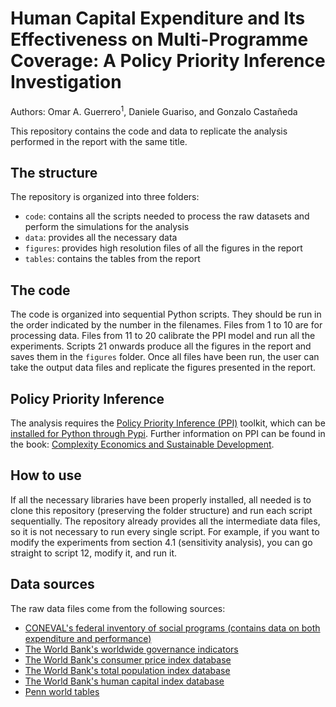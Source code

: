 # Human Capital Expenditure and Its Effectiveness on Multi-Programme Coverage: A Policy Priority Inference Investigation

Authors: Omar A. Guerrero<sup>1</sup>, Daniele Guariso, and Gonzalo Castañeda

This repository contains the code and data to replicate the analysis performed in the report with the same title.

## The structure
The repository is organized into three folders:
- `code`: contains all the scripts needed to process the raw datasets and perform the simulations for the analysis
- `data`: provides all the necessary data
- `figures`: provides high resolution files of all the figures in the report
- `tables`: contains the tables from the report

## The code
The code is organized into sequential Python scripts. They should be run in the order indicated by the number in the filenames.
Files from 1 to 10 are for processing data.
Files from 11 to 20 calibrate the PPI model and run all the experiments.
Scripts 21 onwards produce all the figures in the report and saves them in the `figures` folder.
Once all files have been run, the user can take the output data files and replicate the figures presented in the report.

## Policy Priority Inference
The analysis requires the <a href="https://policypriority.org" target="_blank">Policy Priority Inference (PPI)</a> toolkit, which can be <a href="https://pypi.org/project/policy-priority-inference/" target="_blank">installed for Python through Pypi</a>. Further information on PPI can be found in the book: <a href="https://www.cambridge.org/core/books/complexity-economics-and-sustainable-development/BD6CCB51DF29A5FE3638B3B99C7D0CB1" target="_blank">Complexity Economics and Sustainable Development</a>.

## How to use
If all the necessary libraries have been properly installed, all needed is to clone this repository (preserving the folder structure) and run each script sequentially.
The repository already provides all the intermediate data files, so it is not necessary to run every single script.
For example, if you want to modify the experiments from section 4.1 (sensitivity analysis), you can go straight to script 12, modify it, and run it.

## Data sources
The raw data files come from the following sources:

- <a href="https://www.coneval.org.mx/evaluacion/ipfe/Paginas/default.aspx" target="_blank">CONEVAL's federal inventory of social programs (contains data on both expenditure and performance)</a>
- <a href="https://www.worldbank.org/en/publication/worldwide-governance-indicators" target="_blank">The World Bank's worldwide governance indicators</a>
- <a href="https://prosperitydata360.worldbank.org/en/dataset/IMF+CPI" target="_blank">The World Bank's consumer price index database</a>
- <a href="https://data.worldbank.org/indicator/SP.POP.TOTL" target="_blank">The World Bank's total population index database</a>
- <a href="https://data.worldbank.org/indicator/HD.HCI.OVRL?cid=GGH_e_hcpexternal_en_ext" target="_blank">The World Bank's human capital index database</a>
- <a href="https://www.rug.nl/ggdc/productivity/pwt/?lang=en" target="_blank">Penn world tables</a>


